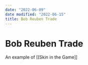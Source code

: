 ```yaml
---
date: "2022-06-09"
date modified: "2022-06-15"
title: Bob Reuben Trade
---
```


# Bob Reuben Trade
An example of [[Skin in the Game]]

